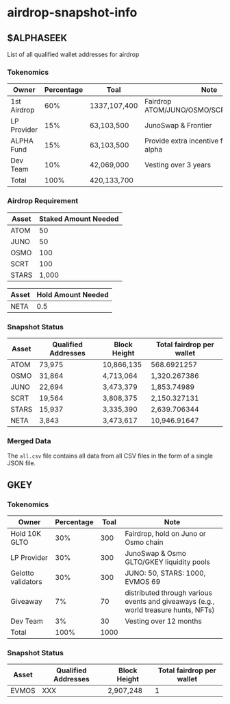 # airdrop-snapshot-info

## $ALPHASEEK
List of all qualified wallet addresses for airdrop 


### Tokenomics
| Owner             | Percentage  | Toal        | Note                                     |
|-------------------|-------------|-------------|------------------------------------------|
| 1st Airdrop       |         60% | 1337,107,400 | Fairdrop ATOM/JUNO/OSMO/SCRT/STARS/NETA  |
| LP Provider       |         15% |  63,103,500 | JunoSwap & Frontier                      |
| ALPHA Fund |         15% |  63,103,500 | Provide extra incentive for dropping alpha        |
| Dev Team          |         10% |  42,069,000 | Vesting over 3 years                     |
| Total             |        100% | 420,133,700 |                                          |


### Airdrop Requirement 
| Asset | Staked Amount Needed |
|-------|----------------------|
| ATOM  |                   50 |
| JUNO  |                   50 |
| OSMO  |                  100 |
| SCRT  |                  100 |
| STARS |                1,000 |

| Asset | Hold Amount Needed |
|-------|--------------------|
| NETA  |                0.5 |


### Snapshot Status
| Asset | Qualified Addresses | Block Height | Total fairdrop per wallet |
|-------|---------------------|--------------|---------------------------|
| ATOM  |              73,975 |   10,866,135 |               568.6921257 |
| OSMO  |              31,864 |    4,713,064 |              1,320.267386 |
| JUNO  |              22,694 |    3,473,379 |               1,853.74989 |
| SCRT  |              19,564 |    3,808,375 |              2,150.327131 |
| STARS |              15,937 |    3,335,390 |              2,639.706344 |
| NETA  |               3,843 |    3,473,617 |              10,946.91647 |

### Merged Data
The `all.csv` file contains all data from all CSV files in the form of a
single JSON file.


## GKEY
### Tokenomics
| Owner             | Percentage  | Toal        | Note                                                                                |
|-------------------|-------------|-------------|-------------------------------------------------------------------------------------|
| Hold 10K GLTO     |         30% | 300         | Fairdrop, hold on Juno or Osmo chain                                               |
| LP Provider       |         30% | 300         | JunoSwap & Osmo GLTO/GKEY liquidity pools                                          |
| Gelotto validators|         30% | 300         | JUNO: 50, STARS: 1000, EVMOS 69                                                    |
| Giveaway          |         7%  | 70          | distributed through various events and giveaways (e.g., world treasure hunts, NFTs)|                     |
| Dev Team          |         3%  | 30          | Vesting over 12 months                                                             |
| Total             |        100% | 1000        |                                                                                    |


### Snapshot Status
| Asset | Qualified Addresses | Block Height | Total fairdrop per wallet |
|-------|---------------------|--------------|---------------------------|
| EVMOS |              XXX    |   2,907,248  |               1           |
